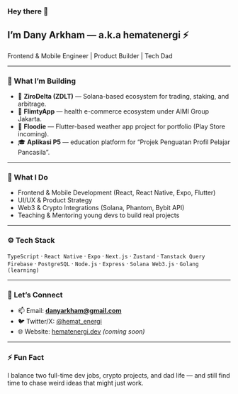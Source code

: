 ### Hey there 👋  
## I’m Dany Arkham — a.k.a hematenergi ⚡  

Frontend & Mobile Engineer | Product Builder | Tech Dad  


---

### 🧠 What I’m Building
- 🧩 **ZiroDelta (ZDLT)** — Solana-based ecosystem for trading, staking, and arbitrage.
- 💊 **FlimtyApp** — health e-commerce ecosystem under AIMI Group Jakarta.
- 🌊 **Floodie** — Flutter-based weather app project for portfolio (Play Store incoming).
- 🎓 **Aplikasi P5** — education platform for “Projek Penguatan Profil Pelajar Pancasila”.

---

### 💼 What I Do
- Frontend & Mobile Development (React, React Native, Expo, Flutter)
- UI/UX & Product Strategy  
- Web3 & Crypto Integrations (Solana, Phantom, Bybit API)
- Teaching & Mentoring young devs to build real projects  

---

### ⚙️ Tech Stack
`TypeScript` · `React Native` · `Expo` · `Next.js` · `Zustand` · `Tanstack Query`  
`Firebase` · `PostgreSQL` · `Node.js` · `Express` · `Solana Web3.js` · `Golang (learning)`

---

### 💬 Let’s Connect
- 📫 Email: **danyarkham@gmail.com**
- 🐦 Twitter/X: [@hemat_energi](https://x.com/hemat_energi)
- 🌐 Website: [hematenergi.dev](https://hematenergi.dev) _(coming soon)_

---

### ⚡ Fun Fact
I balance two full-time dev jobs, crypto projects, and dad life — and still find time to chase weird ideas that might just work.
